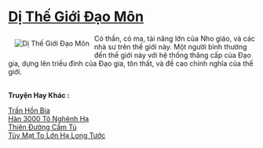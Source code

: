 <a href="https://truyenwiki.net/di-the-gioi-dao-mon.36525/" title="Dị Thế Giới Đạo Môn"><h1>Dị Thế Giới Đạo Môn</h1></a><div style="display:table"><img align="right" style="float: left; padding: 10px;" src="https://truyenwiki.net/a/img/str/src/36525.jpg" alt="Dị Thế Giới Đạo Môn">Có thần, có ma, tài năng lớn của Nho giáo, và các nhà sư trên thế giới này. Một người bình thường đến thế giới này với hệ thống thăng cấp của Đạo gia, dựng lên triều đình của Đạo gia, tôn thất, và đề cao chính nghĩa của thế giới.</div><p><br><b>Truyện Hay Khác :</b></p><a href="https://truyenwiki.net/tran-hon-bia.41009/" alt="Trấn Hồn Bia">Trấn Hồn Bia</a><br/><a href="https://sangtacviet.wordpress.com/2020/10/22/han-3000-to-nghenh-ha/" alt="Hàn 3000 Tô Nghênh Hạ">Hàn 3000 Tô Nghênh Hạ</a><br/><a href="https://sangtacviet.wordpress.com/2020/10/22/thien-duong-cam-tu/" alt="Thiên Đường Cẩm Tú">Thiên Đường Cẩm Tú</a><br/><a href="https://sangtacviet.wordpress.com/2020/10/22/tuy-mat-to-lon-ha-long-tuoc/" alt="Tùy Mạt To Lớn Hạ Long Tước">Tùy Mạt To Lớn Hạ Long Tước</a><br/>